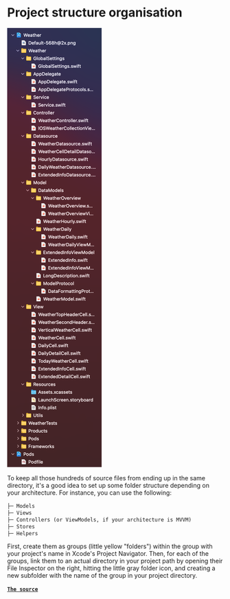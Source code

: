 # Project structure organisation

![ProjectStructureExample](https://github.com/Lemonbrush/My-iOS-Dev-Learning-Tracker/blob/main/Resources/Images/Other/ProjectStructureExample.png)

To keep all those hundreds of source files from ending up in the same directory, it's a good idea to set up some folder structure depending on your architecture. For instance, you can use the following:

    ├─ Models
    ├─ Views
    ├─ Controllers (or ViewModels, if your architecture is MVVM)
    ├─ Stores
    ├─ Helpers

First, create them as groups (little yellow "folders") within the group with your project's name in Xcode's Project Navigator. Then, for each of the groups, link them to an actual directory in your project path by opening their File Inspector on the right, hitting the little gray folder icon, and creating a new subfolder with the name of the group in your project directory.   

[**`The source`**](https://github.com/futurice/ios-good-practices)